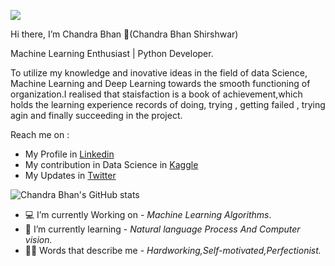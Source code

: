![](https://visitor-badge.laobi.icu/badge?page_id=chandrabhan1707.chandrabhan1707)

Hi there, I’m Chandra Bhan 👋(Chandra Bhan Shirshwar)

Machine Learning Enthusiast | Python Developer.

To utilize my knowledge and inovative ideas in the field of data Science, Machine Learning and Deep Learning towards the smooth functioning of organization.I realised that staisfaction is a book of achievement,which holds the learning experience records of doing, trying , getting failed , trying agin and finally succeeding in the project.

Reach me on :
  * My Profile in [Linkedin](https://www.linkedin.com/in/chandra-bhan-a50aa61b0/)
  * My contribution in Data Science in [Kaggle](https://www.kaggle.com/chandrabhanshirshwar)
  * My Updates in [Twitter](https://twitter.com/Chandra98539816)

![Chandra Bhan's GitHub stats](https://github-readme-stats.vercel.app/api?username=chandrabhan1707&show_icons=true&theme=cobalt)

- :computer: I’m currently Working on - _Machine Learning Algorithms_.
- :memo: I’m currently learning - _Natural language Process And Computer vision._
- :man_student: Words that describe me - _Hardworking,Self-motivated,Perfectionist._

<!---
chandrabhan1707/chandrabhan1707 is a ✨ special ✨ repository because its `README.md` (this file) appears on your GitHub profile.
You can click the Preview link to take a look at your changes.
--->
